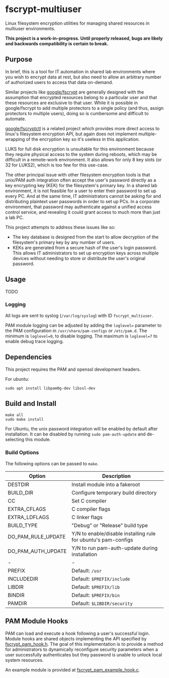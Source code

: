 # fscrypt-multiuser
Linux filesystem encryption utilities for managing shared resources in multiuser environments.

**This project is a work-in-progress. Until properly released, bugs are likely and backwards compatibility is certain to break.**

## Purpose
In brief, this is a tool for IT automation in shared lab environments where you wish to encrypt data at rest, but also need to allow an arbitrary number of authorized users to access that data on-demand.

Similar projects like [google/fscrypt](https://github.com/google/fscrypt) are generally designed with the assumption that encrypted resources belong to a particular user and that these resources are exclusive to that user. While it is possible in google/fscrypt to add multiple protectors to a single policy (and thus, assign protectors to multiple users), doing so is cumbersome and difficult to automate.

[google/fscryptctl](https://github.com/google/fscryptctl) is a related project which provides more direct access to linux's filesystem encryption API, but again does not implement multiple-wrapping of the encryption key so it's useless in this application.

LUKS for full disk encryption is unsuitable for this environment because they require physical access to the system during reboots, which may be difficult in a remote-work environment. It also allows for only 8 key slots (or 32 for LUKS2), which is too few for this use-case.

The other principal issue with other filesystem encryption tools is that unix/PAM auth integration often accept the user's password directly as a key encrypting key (KEK) for the filesystem's primary key. In a shared lab environment, it is not feasible for a user to enter their password to set up every PC. And at the same time, IT administrators cannot be asking for and distributing plaintext user passwords in order to set up PCs. In a corporate environment, that password may authenticate against a unified access control service, and revealing it could grant access to much more than just a lab PC.

This project attempts to address these issues like so:
- The key database is designed from the start to allow decryption of the filesystem's primary key by any number of users.
- KEKs are generated from a secure hash of the user's login password. This allows IT administrators to set up encryption keys across multiple devices without needing to store or distribute the user's original password.

## Usage

TODO

### Logging

All logs are sent to syslog (`/var/log/syslog`) with ID `fscrypt_multiuser`.

PAM module logging can be adjusted by adding the `loglevel=` parameter to the PAM configuration in `/usr/share/pam-configs` or `/etc/pam.d`. The minimum is `loglevel=0`, to disable logging. The maximum is `loglevel=7` to enable debug trace logging.

## Dependencies
This project requires the PAM and openssl development headers.

For ubuntu:
```
sudo apt install libpam0g-dev libssl-dev
```

## Build and Install
```
make all
sudo make install
```

For Ubuntu, the unix password integration will be enabled by default after installation. It can be disabled by running `sudo pam-auth-update` and de-selecting this module.

### Build Options

The following options can be passed to `make`.

| Option | Description |
| - | - |
| DESTDIR | Install module into a fakeroot |
| BUILD_DIR | Configure temporary build directory |
| CC | Set C compiler |
| EXTRA_CFLAGS | C compiler flags |
| EXTRA_LDFLAGS | C linker flags |
| BUILD_TYPE | "Debug" or "Release" build type |
| DO_PAM_RULE_UPDATE | Y/N to enable/disable installing rule for ubuntu's pam-configs |
| DO_PAM_AUTH_UPDATE | Y/N to run pam-auth-update during installation |
| - | - |
| PREFIX | Default: `/usr` |
| INCLUDEDIR | Default: `$PREFIX/include` |
| LIBDIR | Default: `$PREFIX/lib` |
| BINDIR | Default: `$PREFIX/bin` |
| PAMDIR | Default: `$LIBDIR/security` |


## PAM Module Hooks

PAM can load and execute a hook following a user's successful login. Module hooks are shared objects implementing the API specified by [fscrypt_pam_hook.h](inc/fscrypt_pam_hook.h). The goal of this implementation is to provide a method for administrators to dynamically reconfigure security parameters when a user successfully authenticates but they password is unable to unlock local system resources.

An example module is provided at [fscrypt_pam_example_hook.c](src/fscrypt_pam_example_hook.c).